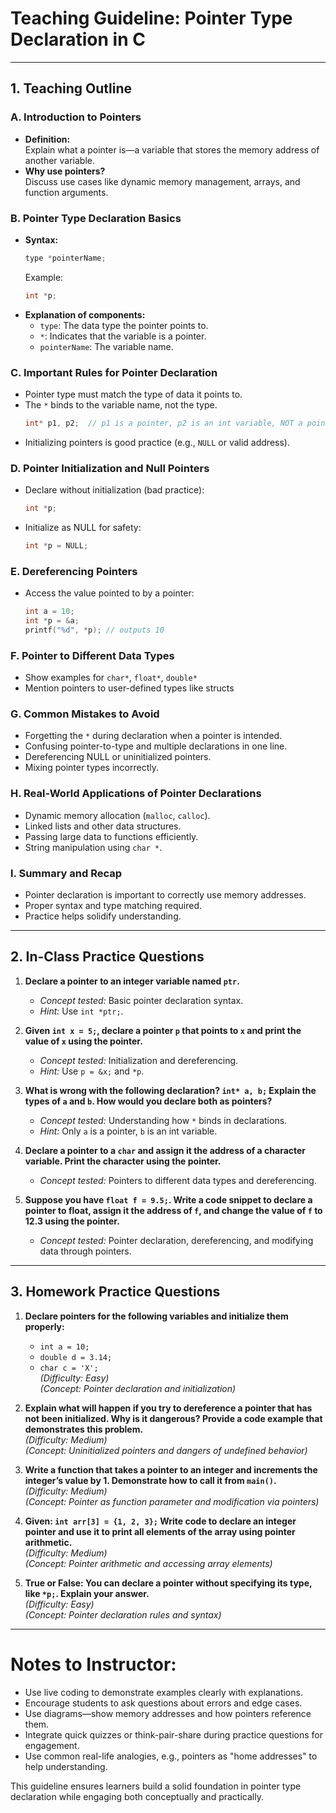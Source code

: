 # Teaching Guideline: Pointer Type Declaration in C

---

## 1. Teaching Outline

### A. Introduction to Pointers
- **Definition:**  
  Explain what a pointer is—a variable that stores the memory address of another variable.
- **Why use pointers?**  
  Discuss use cases like dynamic memory management, arrays, and function arguments.

### B. Pointer Type Declaration Basics
- **Syntax:**
  ```c
  type *pointerName;
  ```
  Example:  
  ```c
  int *p;
  ```
- **Explanation of components:**
  - `type`: The data type the pointer points to.
  - `*`: Indicates that the variable is a pointer.
  - `pointerName`: The variable name.

### C. Important Rules for Pointer Declaration
- Pointer type must match the type of data it points to.
- The `*` binds to the variable name, not the type.
  ```c
  int* p1, p2;  // p1 is a pointer, p2 is an int variable, NOT a pointer
  ```
- Initializing pointers is good practice (e.g., `NULL` or valid address).

### D. Pointer Initialization and Null Pointers
- Declare without initialization (bad practice):  
  ```c
  int *p;
  ```
- Initialize as NULL for safety:  
  ```c
  int *p = NULL;
  ```

### E. Dereferencing Pointers
- Access the value pointed to by a pointer:  
  ```c
  int a = 10;
  int *p = &a;
  printf("%d", *p); // outputs 10
  ```

### F. Pointer to Different Data Types
- Show examples for `char*`, `float*`, `double*`
- Mention pointers to user-defined types like structs

### G. Common Mistakes to Avoid
- Forgetting the `*` during declaration when a pointer is intended.
- Confusing pointer-to-type and multiple declarations in one line.
- Dereferencing NULL or uninitialized pointers.
- Mixing pointer types incorrectly.

### H. Real-World Applications of Pointer Declarations
- Dynamic memory allocation (`malloc`, `calloc`).
- Linked lists and other data structures.
- Passing large data to functions efficiently.
- String manipulation using `char *`.

### I. Summary and Recap
- Pointer declaration is important to correctly use memory addresses.
- Proper syntax and type matching required.
- Practice helps solidify understanding.

---

## 2. In-Class Practice Questions

1. **Declare a pointer to an integer variable named `ptr`.**  
   - *Concept tested:* Basic pointer declaration syntax.  
   - *Hint:* Use `int *ptr;`.

2. **Given `int x = 5;`, declare a pointer `p` that points to `x` and print the value of `x` using the pointer.**  
   - *Concept tested:* Initialization and dereferencing.  
   - *Hint:* Use `p = &x;` and `*p`.

3. **What is wrong with the following declaration? `int* a, b;` Explain the types of `a` and `b`. How would you declare both as pointers?**  
   - *Concept tested:* Understanding how `*` binds in declarations.  
   - *Hint:* Only `a` is a pointer, `b` is an int variable.

4. **Declare a pointer to a `char` and assign it the address of a character variable. Print the character using the pointer.**  
   - *Concept tested:* Pointers to different data types and dereferencing.

5. **Suppose you have `float f = 9.5;`. Write a code snippet to declare a pointer to float, assign it the address of `f`, and change the value of `f` to 12.3 using the pointer.**  
   - *Concept tested:* Pointer declaration, dereferencing, and modifying data through pointers.

---

## 3. Homework Practice Questions

1. **Declare pointers for the following variables and initialize them properly:**
   - `int a = 10;`
   - `double d = 3.14;`
   - `char c = 'X';`  
   *(Difficulty: Easy)*  
   *(Concept: Pointer declaration and initialization)*

2. **Explain what will happen if you try to dereference a pointer that has not been initialized. Why is it dangerous? Provide a code example that demonstrates this problem.**  
   *(Difficulty: Medium)*  
   *(Concept: Uninitialized pointers and dangers of undefined behavior)*

3. **Write a function that takes a pointer to an integer and increments the integer’s value by 1. Demonstrate how to call it from `main()`.**  
   *(Difficulty: Medium)*  
   *(Concept: Pointer as function parameter and modification via pointers)*

4. **Given: `int arr[3] = {1, 2, 3};` Write code to declare an integer pointer and use it to print all elements of the array using pointer arithmetic.**  
   *(Difficulty: Medium)*  
   *(Concept: Pointer arithmetic and accessing array elements)*

5. **True or False: You can declare a pointer without specifying its type, like `*p;`. Explain your answer.**  
   *(Difficulty: Easy)*  
   *(Concept: Pointer declaration rules and syntax)*

---

# Notes to Instructor:

- Use live coding to demonstrate examples clearly with explanations.
- Encourage students to ask questions about errors and edge cases.
- Use diagrams—show memory addresses and how pointers reference them.
- Integrate quick quizzes or think-pair-share during practice questions for engagement.
- Use common real-life analogies, e.g., pointers as "home addresses" to help understanding.

This guideline ensures learners build a solid foundation in pointer type declaration while engaging both conceptually and practically.
